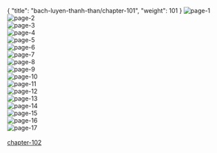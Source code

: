 { "title": "bach-luyen-thanh-than/chapter-101", "weight": 101 }
<img src="bach-luyen-thanh-than_0101_01-3cd3065f10bfe12826e97db19e2400f9.webp" alt="page-1" origin="http://1.bp.blogspot.com/-aVL3tiDwEr4/WPguokBq0_I/AAAAAAAADOI/Xn4hGv6yNm8ae6lDJi0iMT6rvMUer53jgCLcB/s1600/2.jpg?imgmax=0"><br/>
<img src="bach-luyen-thanh-than_0101_02-998376e115a60ad5cd683efc227d4225.webp" alt="page-2" origin="http://1.bp.blogspot.com/-jMvUYSjSv8o/WPguo0iF9II/AAAAAAAADOM/XeR_UsPKXaoVFklBo0eJXBCf8ufYp7wawCLcB/s1600/3.jpg?imgmax=0"><br/>
<img src="bach-luyen-thanh-than_0101_03-1e06ecff5b8eb03097c051a4ba7e724a.webp" alt="page-3" origin="http://1.bp.blogspot.com/-o_jz7yHRIjI/WPguo51v9LI/AAAAAAAADOQ/FpDzaVXbCJ0lb6RxKBtx0n0_VbGQ95BqwCLcB/s1600/4.jpg?imgmax=0"><br/>
<img src="bach-luyen-thanh-than_0101_04-52dce8370572069e290715b12a0f6297.webp" alt="page-4" origin="http://1.bp.blogspot.com/-ydFacHrEuuo/WPgupOSck2I/AAAAAAAADOU/lO-0djqzie4xJjpsYUAVlU6OiU_PZeBNgCLcB/s1600/5.jpg?imgmax=0"><br/>
<img src="bach-luyen-thanh-than_0101_05-51696755353243b54ef7be7c0c126630.webp" alt="page-5" origin="http://1.bp.blogspot.com/-Fg9ULDv6FB8/WPgupdBFYqI/AAAAAAAADOc/ciBHdk7ZC2AEU5KVSkwDy8NgZNpu-U-UACLcB/s1600/6.jpg?imgmax=0"><br/>
<img src="bach-luyen-thanh-than_0101_06-4184fab1db2f9ed0967fd25dbb5e25ae.webp" alt="page-6" origin="http://1.bp.blogspot.com/-rsc3adnch3U/WPgupbYDhBI/AAAAAAAADOY/RanxqBcWMxM-YattJmnekxrW8ZnA3lBowCLcB/s1600/7.jpg?imgmax=0"><br/>
<img src="bach-luyen-thanh-than_0101_07-34124b507055cb57f48aa2a79f74efd5.webp" alt="page-7" origin="http://1.bp.blogspot.com/-3MRedE7k4aI/WPgup_MRSKI/AAAAAAAADOg/p2UJPq9KNN0gancFBjW8UQxmNlum3_2agCLcB/s1600/8.jpg?imgmax=0"><br/>
<img src="bach-luyen-thanh-than_0101_08-0734a09c6fda02ac1d8706117b85dec6.webp" alt="page-8" origin="http://1.bp.blogspot.com/-dP8Sufdc0wQ/WPguqAuyEMI/AAAAAAAADOk/CmOdCTFme-Iajn2QqDItGf9950sbSkkOQCLcB/s1600/9.jpg?imgmax=0"><br/>
<img src="bach-luyen-thanh-than_0101_09-cf188aa4d9e6c62205676abb447058e0.webp" alt="page-9" origin="http://1.bp.blogspot.com/-qn0ejl9Y00Y/WPgumR8Rt5I/AAAAAAAADNs/lq3l1DqJYCMw6YXqEIBln9_huoEH4rDogCLcB/s1600/10.jpg?imgmax=0"><br/>
<img src="bach-luyen-thanh-than_0101_10-3fc152a6415a056764d995f94129b03c.webp" alt="page-10" origin="http://1.bp.blogspot.com/-51nbBvoXK4s/WPgumSXJ5AI/AAAAAAAADNo/QWV_Za3X1DEv0_nM5q-iElJuOiLQKs1bQCLcB/s1600/11.jpg?imgmax=0"><br/>
<img src="bach-luyen-thanh-than_0101_11-eb236d9eae2c8a5e6124a9d06222abc8.webp" alt="page-11" origin="http://1.bp.blogspot.com/-xPaeZkMQGeo/WPgunZbgM_I/AAAAAAAADNw/YlWSM4GFeJYUmERULrmG-ryaa9O0ZhGXQCLcB/s1600/12.jpg?imgmax=0"><br/>
<img src="bach-luyen-thanh-than_0101_12-97c2d1965291235167d4b827aff7c2a8.webp" alt="page-12" origin="http://1.bp.blogspot.com/-n66FNZWpgeA/WPgunbJEafI/AAAAAAAADN0/CmAdihatFCk7j1U8CIxaybk4CehrXPqwwCLcB/s1600/13.jpg?imgmax=0"><br/>
<img src="bach-luyen-thanh-than_0101_13-1d93ec42d57eb36ad43b91ab6b15725b.webp" alt="page-13" origin="http://1.bp.blogspot.com/-DPnr-psdvco/WPgunpNy1VI/AAAAAAAADN4/bd5rQxHt7xszuQvQcAGKSCWGiipC6VO-ACLcB/s1600/14.jpg?imgmax=0"><br/>
<img src="bach-luyen-thanh-than_0101_14-0197b5df1c20463b61727cb269baa153.webp" alt="page-14" origin="http://1.bp.blogspot.com/-yLUIPEYl4FQ/WPgun3SYIAI/AAAAAAAADN8/TV8QwmVEJ5sfaft5ve6oNQydAORN62wAwCLcB/s1600/15.jpg?imgmax=0"><br/>
<img src="bach-luyen-thanh-than_0101_15-c506b50bd643151cd3cf5f1b2abd2677.webp" alt="page-15" origin="http://1.bp.blogspot.com/-tZc4Q8IZdI0/WPguoPOjn7I/AAAAAAAADOA/tlJOFSmZL9wHk4fsk7vkZen9x-It4WxDQCLcB/s1600/16.jpg?imgmax=0"><br/>
<img src="bach-luyen-thanh-than_0101_16-3f7fdf910ba96dce4d945bc4fcc1e399.webp" alt="page-16" origin="http://1.bp.blogspot.com/-1aMCtJpnqH0/WPguoDRHQfI/AAAAAAAADOE/BaBCxdVyzAEExwiEkkiLaLKPi_1GLtw5ACLcB/s1600/17.jpg?imgmax=0"><br/>
<img src="bach-luyen-thanh-than_0101_17-dbd14b3f75f1ba4e681ae7e619b52cbd.webp" alt="page-17" origin="http://1.bp.blogspot.com/-93HDT6QkqZ0/WPguqYS5d-I/AAAAAAAADOo/KflPVjFFl8cQuc13tp3xK1ZjZQ0w2NofACLcB/s1600/dptk.jpg?imgmax=0"><br/>
<br/><a class="nextchap" href="/bach-luyen-thanh-than/chapter-102">chapter-102</a>
